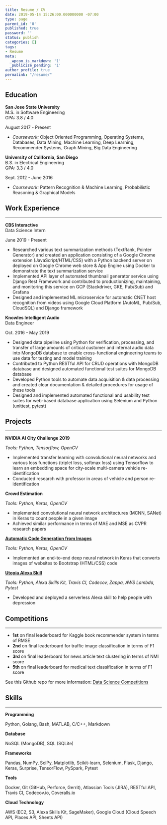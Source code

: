 ```yaml
---
title: Resume / CV
date: 2019-05-14 15:26:00.000000000 -07:00
type: page
parent_id: '0'
published: true
password: ''
status: publish
categories: []
tags:
- Resume
meta:
  _wpcom_is_markdown: '1'
  _publicize_pending: '1'
author_profile: true
permalink: "/resume/"
---
```


## Education
**San Jose State University**  
M.S. in Software Engineering  
GPA: 3.8 / 4.0


August 2017 - Present


- _Coursework:_ Object Oriented Programming, Operating Systems, Databases, Data Mining, Machine Learning, Deep Learning, Recommender Systems, Graph Mining, Big Data Engineering

**University of California, San Diego**  
B.S. in Electrical Engineering  
GPA: 3.3 / 4.0


Sept. 2012 - June 2016

- _Coursework:_ Pattern Recognition & Machine Learning, Probabilistic Reasoning & Graphical Models

<!-- /wp:list -->

<!-- wp:heading -->

## Work Experience

<!-- /wp:heading -->

<!-- wp:separator {"className":"is-style-wide"} -->

* * *
<!-- /wp:separator -->

<!-- wp:columns -->

<!-- wp:column -->
<!-- wp:paragraph -->

**CBS Interactive**  
Data Science Intern

<!-- /wp:paragraph -->

<!-- /wp:column -->

<!-- wp:column -->

<!-- wp:paragraph {"align":"right"} -->

June 2019 - Present

<!-- /wp:paragraph -->

<!-- /wp:column -->

<!-- /wp:columns -->

<!-- wp:group -->

<!-- wp:group -->

<!-- wp:list -->
- Researched various text summarization methods (TextRank, Pointer Generator) and created an application consisting of a Google Chrome extension (JavaScript/HTML/CSS) with a Python backend server on deployed on Google Chrome web store & App Engine using Docker to demonstrate the text summarization service
- Implemented API layer of automated thumbnail generator service using Django Rest Framework and contributed to productionizing, maintaining, and monitoring this service on GCP (Stackdriver, GKE, Pub/Sub) and Grafana
- Designed and implemented ML microservice for automatic CNET host recognition from videos using Google Cloud Platform (AutoML, Pub/Sub, CloudSQL) and Django framework

<!-- /wp:list -->

<!-- /wp:group -->

<!-- /wp:group -->

<!-- wp:columns {"className":"has-2-columns"} -->

<!-- wp:column -->
<!-- wp:paragraph -->

**Knowles Intelligent Audio**  
Data Engineer

<!-- /wp:paragraph -->

<!-- /wp:column -->

<!-- wp:column -->

<!-- wp:paragraph {"align":"right"} -->

Oct. 2016 - May 2019

<!-- /wp:paragraph -->

<!-- /wp:column -->

<!-- /wp:columns -->

<!-- wp:list -->

- Designed data pipeline using Python for verification, processing, and transfer of large amounts of critical customer and internal audio data into MongoDB database to enable cross-functional engineering teams to use data for testing and model training
- Contributed to Python RESTful API for CRUD operations with MongoDB database and designed automated functional test suites for MongoDB database
- Developed Python tools to automate data acquisition & data processing and created clear documentation & detailed procedures for usage of these tools
- Designed and implemented automated functional and usability test suites for web-based database application using Selenium and Python (unittest, pytest)

<!-- /wp:list -->

<!-- wp:heading -->

## Projects

<!-- /wp:heading -->

<!-- wp:separator {"className":"is-style-wide"} -->

* * *
<!-- /wp:separator -->

<!-- wp:columns {"className":"has-2-columns"} -->

<!-- wp:column -->
<!-- wp:paragraph -->

**NVIDIA AI City Challenge 2019**

<!-- /wp:paragraph -->

<!-- /wp:column -->

<!-- wp:column -->

<!-- wp:paragraph {"align":"right"} -->

_Tools: Python, Tensorflow, OpenCV_

<!-- /wp:paragraph -->

<!-- /wp:column -->

<!-- /wp:columns -->

<!-- wp:list -->

- Implemented transfer learning with convolutional neural networks and various loss functions (triplet loss, softmax loss) using Tensorflow to learn an embedding space for city-scale multi-camera vehicle re-identification
- Conducted research with professor in areas of vehicle and person re-identification

<!-- /wp:list -->

<!-- wp:columns {"className":"has-2-columns"} -->

<!-- wp:column -->
<!-- wp:paragraph -->

**Crowd Estimation**

<!-- /wp:paragraph -->

<!-- /wp:column -->

<!-- wp:column -->

<!-- wp:paragraph {"align":"right"} -->

_Tools: Python, Keras, OpenCV_

<!-- /wp:paragraph -->

<!-- /wp:column -->

<!-- /wp:columns -->

<!-- wp:list -->

- Implemented convolutional neural network architectures (MCNN, SANet) in Keras to count people in a given image
- Achieved similar performance in terms of MAE and MSE as CVPR research papers

<!-- /wp:list -->

<!-- wp:columns {"className":"has-2-columns"} -->

<!-- wp:column -->
<!-- wp:paragraph -->

**[Automatic Code Generation from Images](https://github.com/k-chuang/code-generation-from-images)**

<!-- /wp:paragraph -->

<!-- /wp:column -->

<!-- wp:column -->

<!-- wp:paragraph {"align":"right"} -->

_Tools: Python, Keras, OpenCV_

<!-- /wp:paragraph -->

<!-- /wp:column -->

<!-- /wp:columns -->

<!-- wp:list -->

- Implemented an end-to-end deep neural network in Keras that converts images of websites to Bootstrap (HTML/CSS) code

<!-- /wp:list -->

<!-- wp:columns {"className":"has-2-columns"} -->

<!-- wp:column -->
<!-- wp:paragraph -->

**[Utopia Alexa Skill](https://github.com/k-chuang/utopia-alexa-skill)**

<!-- /wp:paragraph -->

<!-- /wp:column -->

<!-- wp:column -->

<!-- wp:paragraph -->

_Tools: Python, Alexa Skills Kit, Travis CI, Codecov, Zappa, AWS Lambda, Pytest_

<!-- /wp:paragraph -->

<!-- /wp:column -->

<!-- /wp:columns -->

<!-- wp:list -->

- Developed and deployed a serverless Alexa skill to help people with depression

<!-- /wp:list -->

<!-- wp:heading -->

## Competitions

<!-- /wp:heading -->

<!-- wp:separator {"className":"is-style-wide"} -->

* * *
<!-- /wp:separator -->

<!-- wp:list -->

- **1st** on final leaderboard for Kaggle book recommender system in terms of RMSE
- **2nd** on final leaderboard for traffic image classification in terms of F1 score
- **3rd** on final leaderboard for news article text clustering in terms of NMI score
- **5th** on final leaderboard for medical text classification in terms of F1 score

<!-- /wp:list -->

<!-- wp:paragraph -->

See this Github repo for more information: [Data Science Competitions](https://github.com/k-chuang/data-science-competitions)

<!-- /wp:paragraph -->

<!-- wp:heading -->

## Skills

<!-- /wp:heading -->

<!-- wp:separator {"className":"is-style-wide"} -->

* * *
<!-- /wp:separator -->

<!-- wp:columns {"className":"has-2-columns .container { width: 70%; }"} -->

<!-- wp:column -->
<!-- wp:paragraph {"className":".container { width: 30%; }"} -->

**Programming**

<!-- /wp:paragraph -->

<!-- /wp:column -->

<!-- wp:column -->

<!-- wp:paragraph -->

Python, Golang, Bash, MATLAB, C/C++, Markdown

<!-- /wp:paragraph -->

<!-- /wp:column -->

<!-- /wp:columns -->

<!-- wp:columns {"className":"has-2-columns"} -->

<!-- wp:column -->
<!-- wp:paragraph -->

**Database**

<!-- /wp:paragraph -->

<!-- /wp:column -->

<!-- wp:column -->

<!-- wp:paragraph -->

NoSQL (MongoDB), SQL (SQLite)

<!-- /wp:paragraph -->

<!-- /wp:column -->

<!-- /wp:columns -->

<!-- wp:columns {"className":"has-2-columns"} -->

<!-- wp:column -->
<!-- wp:paragraph -->

**Frameworks**

<!-- /wp:paragraph -->

<!-- /wp:column -->

<!-- wp:column -->

<!-- wp:paragraph -->

Pandas, NumPy, SciPy, Matplotlib, Scikit-learn, Selenium, Flask, Django, Keras, Surprise, TensorFlow, PySpark, Pytest

<!-- /wp:paragraph -->

<!-- /wp:column -->

<!-- /wp:columns -->

<!-- wp:columns {"className":"has-2-columns"} -->

<!-- wp:column -->
<!-- wp:paragraph -->

**Tools**

<!-- /wp:paragraph -->

<!-- /wp:column -->

<!-- wp:column -->

<!-- wp:paragraph -->

Docker, Git (GitHub, Perforce, Gerrit), Atlassian Tools (JIRA), RESTful API, Travis CI, Codecov.io, Coveralls.io

<!-- /wp:paragraph -->

<!-- /wp:column -->

<!-- /wp:columns -->

<!-- wp:columns {"className":"has-2-columns"} -->

<!-- wp:column -->
<!-- wp:paragraph -->

**Cloud Technology**

<!-- /wp:paragraph -->

<!-- /wp:column -->

<!-- wp:column -->

<!-- wp:paragraph -->

AWS (EC2, S3, Alexa Skills Kit, SageMaker), Google Cloud (Cloud Speech API, Places API, Sheets API)

<!-- /wp:paragraph -->

<!-- /wp:column -->

<!-- /wp:columns -->

<!-- wp:paragraph -->

<!-- /wp:paragraph -->
